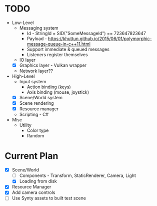 # TODO

- Low-Level
  - Messaging system
    - Id - StringId = SID("SomeMessageId") == 723647823647
    - Payload - https://khuttun.github.io/2015/06/01/polymorphic-message-queue-in-c++11.html
    - Support immediate & queued messages
    - Listeners register themselves
  - IO layer
  - [x] Graphics layer - Vulkan wrapper
  - Network layer??
- High-Level
  - Input system
    - Action binding (keys)
    - Axis binding (mouse, joystick)
  - [x] Scene/World system
  - [x] Scene rendering
  - [x] Resource manager
  - Scripting - C#
- Misc
  - Utility
    - Color type
    - Random

# Current Plan

- [x] Scene/World
  - [ ] Components - Transform, StaticRenderer, Camera, Light
  - [x] Loading from disk
- [x] Resource Manager
- [x] Add camera controls
- [ ] Use Synty assets to built test scene
